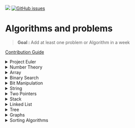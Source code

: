  [](https://img.shields.io/badge/contributions-welcome-brightgreen.svg)  ![](https://img.shields.io/badge/languages-c++_python-brightgreen.svg)  [![GitHub issues](https://img.shields.io/github/issues/whoami-shubham/Algos-and-Problems.svg)](https://github.com/whoami-shubham/Algos-and-Problems/issues)
# Algorithms and problems
> <b>Goal : </b> Add at least one problem or Algorithm in a week  

[Contribution Guide](https://github.com/whoami-shubham/Algos-and-Problems/blob/master/CODE_OF_CONDUCT.md)
<br/>

<details><summary>Project Euler</summary>
   
   ![project Euler](https://raw.githubusercontent.com/whoami-shubham/Algos-and-Problems/master/Project_Euler/hackerrank.png)

   - [x] [#1](https://github.com/whoami-shubham/Algos-and-Problems/blob/master/Project_Euler/%231.cpp)
   - [x] [#2](https://github.com/whoami-shubham/Algos-and-Problems/blob/master/Project_Euler/%232.cpp)
   - [x] [#3](https://github.com/whoami-shubham/Algos-and-Problems/blob/master/Project_Euler/%233.cpp)
   - [x] [#4](https://github.com/whoami-shubham/Algos-and-Problems/blob/master/Project_Euler/%234.cpp)
   - [x] [#5](https://github.com/whoami-shubham/Algos-and-Problems/blob/master/Project_Euler/%235.cpp)
   - [x] [#6](https://github.com/whoami-shubham/Algos-and-Problems/blob/master/Project_Euler/%236.cpp)
   - [x] [#7](https://github.com/whoami-shubham/Algos-and-Problems/blob/master/Project_Euler/%237.cpp)
   - [x] [#8](https://github.com/whoami-shubham/Algos-and-Problems/blob/master/Project_Euler/%238.cpp)
   - [x] [#9](https://github.com/whoami-shubham/Algos-and-Problems/blob/master/Project_Euler/%239.cpp)
   - [x] [#10](https://github.com/whoami-shubham/Algos-and-Problems/blob/master/Project_Euler/%2310.cpp)
   - [x] [#11](https://github.com/whoami-shubham/Algos-and-Problems/blob/master/Project_Euler/%2311.cpp)
   - [x] [#12](https://github.com/whoami-shubham/Algos-and-Problems/blob/master/Project_Euler/%2312.cpp)
   - [x] [#13](https://github.com/whoami-shubham/Algos-and-Problems/blob/master/Project_Euler/%2313.cpp)
   - [x] [#14](https://github.com/whoami-shubham/Algos-and-Problems/blob/master/Project_Euler/%2314.cpp)
   - [x] [#15](https://github.com/whoami-shubham/Algos-and-Problems/blob/master/Project_Euler/%2315.cpp)
   - [x] [#16](https://github.com/whoami-shubham/Algos-and-Problems/blob/master/Project_Euler/%2316.cpp)
   - [x] [#17](https://github.com/whoami-shubham/Algos-and-Problems/blob/master/Project_Euler/%2317.cpp)
   - [x] [#18](https://github.com/whoami-shubham/Algos-and-Problems/blob/master/Project_Euler/%2318.cpp)
   - [x] [#19](https://github.com/whoami-shubham/Algos-and-Problems/blob/master/Project_Euler/%2319.cpp)
   - [x] [#20](https://github.com/whoami-shubham/Algos-and-Problems/blob/master/Project_Euler/%2320.cpp)
   - [x] [#21](https://github.com/whoami-shubham/Algos-and-Problems/blob/master/Project_Euler/%2321.cpp)
   - [x] [#22](https://github.com/whoami-shubham/Algos-and-Problems/blob/master/Project_Euler/%2322.cpp)
   - [x] [#23](https://github.com/whoami-shubham/Algos-and-Problems/blob/master/Project_Euler/%2323.cpp)
   - [x] [#24](https://github.com/whoami-shubham/Algos-and-Problems/blob/master/Project_Euler/%2324.cpp)
   - [x] [#25](https://github.com/whoami-shubham/Algos-and-Problems/blob/master/Project_Euler/%2325.cpp)
   - [x] [#26](https://github.com/whoami-shubham/Algos-and-Problems/blob/master/Project_Euler/%2326.cpp)
</details>
<details><summary>Number Theory</summary>
  
  - [x] [ Gcd ](https://github.com/whoami-shubham/Algos-and-Problems/blob/master/Number_Theory/gcd.cpp)
  - [x] [ Lcm ](https://github.com/whoami-shubham/Algos-and-Problems/blob/master/Number_Theory/lcm.cpp)
  - [x] [ Prime ](https://github.com/whoami-shubham/Algos-and-Problems/blob/master/Number_Theory/isPrime.cpp)
  - [x] [ Sieve of Eratosthenes](https://github.com/whoami-shubham/Algos-and-Problems/blob/master/Number_Theory/seive.cpp)
  - [x] [ Modular Exponentiation ](https://github.com/whoami-shubham/Algos-and-Problems/blob/master/Number_Theory/modularExponentiation.cpp)
  
</details>
<details><summary>Array</summary>
  
 - [x] [ Maximum Sum Subarray ](https://github.com/whoami-shubham/Algos-and-Problems/blob/master/Array/Maximum_Sum_SubArray.cpp)
 - [x] [ Spiral Order Matrix ](https://github.com/whoami-shubham/Algos-and-Problems/blob/master/Array/spiral_order_matrix.cpp)
 - [ ] Next Permutation
 - [ ] Reveal Cards In Increasing Order


</details>
</details>
<details><summary>Binary Search</summary>
  
 - [x] [ Binary Search ](https://github.com/whoami-shubham/Algos-and-Problems/blob/master/Binary_Search/Binary_Search.cpp)
 - [x] [ implement sqrt ](https://github.com/whoami-shubham/Algos-and-Problems/blob/master/Binary_Search/sqrt.cpp)
 - [ ] Search in Rotated Sorted Array
 - [x] [Allocate Books](https://github.com/whoami-shubham/Algos-and-Problems/blob/master/Binary_Search/Allocate_Books.cpp)
 

</details>
<details><summary>Bit Manipulation</summary>
  
 - [x] [ Min XOR value ](https://github.com/whoami-shubham/Algos-and-Problems/blob/master/Bit_Manipulation/Min_XOR.cpp) 
 - [ ] Divide Integers
 - [x] [ Single Number ](https://github.com/whoami-shubham/Algos-and-Problems/blob/master/Bit_Manipulation/Single_Number.cpp)


</details>
<details><summary>String</summary>
  
 - [x] [closest palindrome](https://github.com/whoami-shubham/Algos-and-Problems/blob/master/String/closest_palindrome.cpp)
 
 
</details>
<details><summary>Two Pointers</summary>
  
 - [ ] 3 Sum
 - [ ] Counting Triangles
 


</details>
<details><summary>Stack</summary>
  
 - [x] [Largest Rectangle in Histogram](https://github.com/whoami-shubham/Algos-and-Problems/blob/master/Stack/histagram.cpp)
 - [x] [Trapping Rain Water](https://github.com/whoami-shubham/Algos-and-Problems/blob/master/Stack/Rain_water.cpp)
 


</details>
<details><summary>Linked List</summary>
  
 - [x] [Merge Two Sorted Lists](https://github.com/whoami-shubham/Algos-and-Problems/blob/master/Tree/Linked_List/mergeTwoSortedLists.cpp)
 - [ ] Reverse Link List
 - [ ] Palindrome List
 - [ ] Remove Duplicates from Sorted List
 - [ ] Remove Duplicates from Sorted List II
 - [ ] List Cycle

</details>
<details><summary>Tree</summary>
  
 - [x] [Inorder   Traversal without recursion](https://github.com/whoami-shubham/Algos-and-Problems/blob/master/Tree/inorder.cpp)
 - [x] [Preorder  Traversal without recursion](https://github.com/whoami-shubham/Algos-and-Problems/blob/master/Tree/preorder.cpp)
 - [x] [Postorder Traversal without recursion](https://github.com/whoami-shubham/Algos-and-Problems/blob/master/Tree/postorder.cpp)
 - [ ] Vertical Order traversal of Binary Tree
 - [ ] Inorder Traversal of Cartesian Tree
 - [ ] Sorted Array To Balanced BST
 - [ ] Binary Tree From Inorder And Postorder
 - [ ] Construct Binary Tree From Inorder And Preorder
 - [ ] Least Common Ancestor
 - [ ] Order of People Heights
 


</details>
<details><summary>Graphs</summary>
  
 - [ ] DFS
 - [ ] BFS
 - [x] [Hamiltonian Circuit or Cycle](https://github.com/whoami-shubham/Algos-and-Problems/blob/master/Graphs/hamiltonian_cycle.py)
 - [x] [Euler Circuit and Path for undirected Graph](https://github.com/whoami-shubham/Algos-and-Problems/blob/master/Graphs/10_13CP.py)
 - [x] [Euler Circuit and Path for directed MultiGraph](https://github.com/whoami-shubham/Algos-and-Problems/blob/master/Graphs/10_14CP.py)
 - [x] [Course Scheduling](https://github.com/whoami-shubham/Algos-and-Problems/blob/master/Graphs/10_19CP.py)
 - [x] [Dijkstra’s Algorithm](https://github.com/whoami-shubham/Algos-and-Problems/blob/master/Graphs/10_17CP.py)


</details>

<details><summary>Sorting Algorithms</summary>
  
 - [x] [ Bubble Sort](https://github.com/whoami-shubham/Algos-and-Problems/blob/master/Sorting_Algo/Bubble_Sort.cpp)
 - [x] [ Bubble Sort 2](https://github.com/whoami-shubham/Algos-and-Problems/blob/master/Sorting_Algo/Bubble_Sort_2.cpp)
 - [x] [ Insertion Sort](https://github.com/whoami-shubham/Algos-and-Problems/blob/master/Sorting_Algo/Insertion_Sort.cpp)
 - [x] [Selection Sort](https://github.com/whoami-shubham/Algos-and-Problems/blob/master/Sorting_Algo/Selection_Sort.cpp)
 - [x] [ Merge Sort](https://github.com/whoami-shubham/Algos-and-Problems/blob/master/Sorting_Algo/Merge_Sort.cpp)
 - [x] [Quick Sort](https://github.com/whoami-shubham/Algos-and-Problems/blob/master/Sorting_Algo/Quick_Sort.cpp)
 
</details>
